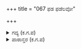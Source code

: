 +++
title = "067 ಫಡ ಫಡೆಲವೋ"

+++

<details><summary>ಗದ್ಯ (ಕ.ಗ.ಪ) </summary>

67. ಅರ್ಜುನನನ್ನು ಸೋಲಿಸಲು ಬಂದ ಕೌರವನ ಸೇನೆ "ಓಹೋ, ಅರ್ಜುನನೆ, ನೀನು ಭೀಷ್ಮನನ್ನು ಸೋಲಿಸಿದೆ ಎಂಬ ಅಹಂಕಾರದಿಂದ ಕೊಬ್ಬಿರುವೆ ; ನಿನ್ನ ಪರಾಕ್ರಮ ನಮ್ಮ ಬಳಿ ನಡೆಯುವುದಿಲ್ಲ ಎನ್ನುತ್ತಾ ಬಾಣಗಳ ಸಮುದ್ರವನ್ನೇ ಅರ್ಜುನನ ಮೇಲೆ ಸುರಿಸಿದರು. ಆಗ ಅದನ್ನು ಎದುರಿಸಿದ ಅರ್ಜುನನು, "ನಿಮ್ಮ ಗುಂಪು ಬಹಳ ಜೋರಾಗಿಯೇ ಇದೆ. ನಿಮಗೆ ಬಿಲ್ಲನ್ನು ಹೇಗೆ ಹಿಡಿಯುವುದೆಂದು ತಿಳಿದಂತಿದೆ. ಈ ಯುದ್ಧದಲ್ಲಿ ಜಯವು ನಿಮಗೆ ದೊರೆತರೂ ದೊರೆಯಬಹುದು; ದೊರೆಯದೆ ಇರಲೂಬಹುದು. ಅದರಲ್ಲಿ ತಪ್ಪಿಲ್ಲ; ಎಂದು ಬಾಣ ಪ್ರಯೋಗಿಸಿದನು.
</details>

<details><summary>ಪಾಠಾನ್ತರ (ಕ.ಗ.ಪ) </summary>

ತುಳುಕಿದನಂಬಿನಂಬುಧಿಯ -ತುಳುಕಿದರಂಬಿನಂಬುಧಿಯ , ಅರಾಸೇ
</details>
